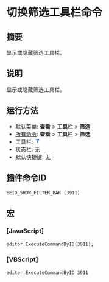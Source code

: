 # 切换筛选工具栏命令

## 摘要

显示或隐藏筛选工具栏。

## 说明

显示或隐藏筛选工具栏。

## 运行方法

- 默认菜单: **查看** > **工具栏** \> **筛选**
- [所有命令](../tools/all_commands): **查看** > **工具栏** \> **筛选**
- 工具栏: ![](../../images/togglefilterbar.png)
- 状态栏: 无
- 默认快捷键: 无

## 插件命令ID

```
EEID_SHOW_FILTER_BAR (3911)
```

## 宏

### \[JavaScript\]

```
editor.ExecuteCommandByID(3911);
```

### \[VBScript\]

```
editor.ExecuteCommandByID 3911
```
